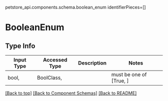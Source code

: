 petstore_api.components.schema.boolean_enum
identifierPieces=[]

# BooleanEnum

## Type Info
Input Type | Accessed Type | Description | Notes
------------ | ------------- | ------------- | -------------
bool,  | BoolClass,  |  | must be one of [True, ]

[[Back to top]](#top) [[Back to Component Schemas]](../../../README.md#Component-Schemas) [[Back to README]](../../../README.md)
